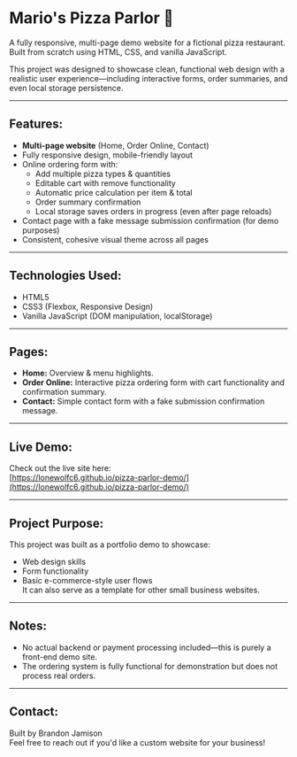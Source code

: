 # Mario's Pizza Parlor 🍕

A fully responsive, multi-page demo website for a fictional pizza restaurant.  
Built from scratch using HTML, CSS, and vanilla JavaScript.

This project was designed to showcase clean, functional web design with a realistic user experience—including interactive forms, order summaries, and even local storage persistence.

---

## Features:
- **Multi-page website** (Home, Order Online, Contact)
- Fully responsive design, mobile-friendly layout
- Online ordering form with:
  - Add multiple pizza types & quantities
  - Editable cart with remove functionality
  - Automatic price calculation per item & total
  - Order summary confirmation
  - Local storage saves orders in progress (even after page reloads)
- Contact page with a fake message submission confirmation (for demo purposes)
- Consistent, cohesive visual theme across all pages

---

## Technologies Used:
- HTML5
- CSS3 (Flexbox, Responsive Design)
- Vanilla JavaScript (DOM manipulation, localStorage)

---

## Pages:
- **Home:** Overview & menu highlights.
- **Order Online:** Interactive pizza ordering form with cart functionality and confirmation summary.
- **Contact:** Simple contact form with a fake submission confirmation message.

---

## Live Demo:
Check out the live site here:  
[https://lonewolfc6.github.io/pizza-parlor-demo/](https://lonewolfc6.github.io/pizza-parlor-demo/)

---

## Project Purpose:
This project was built as a portfolio demo to showcase:
- Web design skills
- Form functionality
- Basic e-commerce-style user flows  
It can also serve as a template for other small business websites.

---

## Notes:
- No actual backend or payment processing included—this is purely a front-end demo site.
- The ordering system is fully functional for demonstration but does not process real orders.

---

## Contact:
Built by Brandon Jamison  
Feel free to reach out if you'd like a custom website for your business!